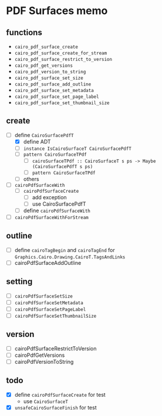 PDF Surfaces memo
=================

functions
---------

* `cairo_pdf_surface_create`
* `cairo_pdf_surface_create_for_stream`
* `cairo_pdf_surface_restrict_to_version`
* `cairo_pdf_get_versions`
* `cairo_pdf_version_to_string`
* `cairo_pdf_surface_set_size`
* `cairo_pdf_surface_add_outline`
* `cairo_pdf_surface_set_metadata`
* `cairo_pdf_surface_set_page_label`
* `cairo_pdf_surface_set_thumbnail_size`

create
------

* [ ] define `CairoSurfacePdfT`
	+ [x] define ADT
	+ [ ] `instance IsCairoSurfaceT CairoSurfacePdfT`
	+ [ ] `pattern CairoSurfaceTPdf`
		- [ ] `cairoSurfaceTPdf :: CairoSurfaceT s ps -> Maybe (CairoSurfacePdfT s ps)`
		- [ ] `pattern CairoSurfaceTPdf`
	+ [ ] others
* [ ] `cairoPdfSurfaceWith`
	+ [ ] `cairoPdfSurfaceCreate`
		- [ ] add exception
		- [ ] use CairoSurfacePdfT
	+ [ ] define `cairoPdfSurfaceWith`
* [ ] `cairoPdfSurfaceWithForStream`

outline
-------

* [ ] define `cairoTagBegin` and `cairoTagEnd` for `Graphics.Cairo.Drawing.CairoT.TagsAndLinks`
* [ ] cairoPdfSurfaceAddOutline

setting
-------

* [ ] `cairoPdfSurfaceSetSize`
* [ ] `cairoPdfSurfaceSetMetadata`
* [ ] `cairoPdfSurfaceSetPageLabel`
* [ ] `cairoPdfSurfaceSetThumbnailSize`

version
-------

* [ ] cairoPdfSurfaceRestrictToVersion
* [ ] cairoPdfGetVersions
* [ ] cairoPdfVersionToString

todo
----

* [x] define `cairoPdfSurfaceCreate` for test
	+ use `CairoSurfaceT`
* [x] `unsafeCairoSurfaceFinish` for test
